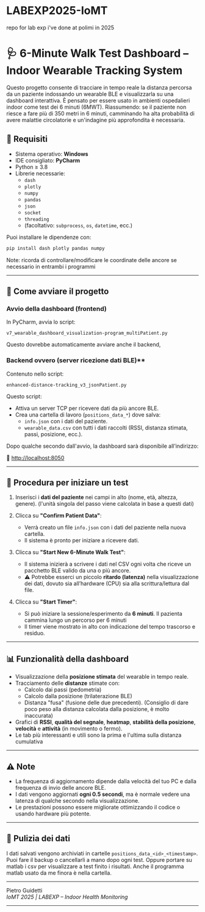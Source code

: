 # LABEXP2025-IoMT
repo for lab exp i've done at polimi in 2025


# 🩺 6-Minute Walk Test Dashboard – Indoor Wearable Tracking System

Questo progetto consente di tracciare in tempo reale la distanza percorsa da un paziente indossando un wearable BLE e visualizzarla su una dashboard interattiva. È pensato per essere usato in ambienti ospedalieri indoor come test dei 6 minuti (6MWT).
Riassumendo: se il paziente non riesce a fare più di 350 metri in 6 minuti, camminando ha alta probabilità di avere malattie circolatorie e un'indagine più approfondita è necessaria. 

## 📌 Requisiti

- Sistema operativo: **Windows**
- IDE consigliato: **PyCharm**
- Python ≥ 3.8
- Librerie necessarie:
  - `dash`
  - `plotly`
  - `numpy`
  - `pandas`
  - `json`
  - `socket`
  - `threading`
  - (facoltativo: `subprocess`, `os`, `datetime`, ecc.)

Puoi installare le dipendenze con:

```bash
pip install dash plotly pandas numpy
```
Note: ricorda di controllare/modificare le coordinate delle ancore se necessario in entrambi i programmi

---

## 🚀 Come avviare il progetto

### **Avvio della dashboard (frontend)**
In PyCharm, avvia lo script:
```
v7_wearable_dashboard_visualization-program_multiPatient.py
```
Questo dovrebbe automaticamente avviare anche il backend,

### Backend ovvero (server ricezione dati BLE)**
Contenuto nello script:
```
enhanced-distance-tracking_v3_jsonPatient.py
```

Questo script:
- Attiva un server TCP per ricevere dati da più ancore BLE.
- Crea una cartella di lavoro (`positions_data_*`) dove salva:
  - `info.json` con i dati del paziente.
  - `wearable_data.csv` con tutti i dati raccolti (RSSI, distanza stimata, passi, posizione, ecc.).

Dopo qualche secondo dall'avvio, la dashboard sarà disponibile all’indirizzo:

📍 [http://localhost:8050](http://localhost:8050)

---

## 🧪 Procedura per iniziare un test

1. Inserisci i **dati del paziente** nei campi in alto (nome, età, altezza, genere). (l'unità singola del passo viene calcolata in base a questi dati)
2. Clicca su **"Confirm Patient Data"**:
   - Verrà creato un file `info.json` con i dati del paziente nella nuova cartella.
   - Il sistema è pronto per iniziare a ricevere dati.

3. Clicca su **"Start New 6-Minute Walk Test"**:
   - Il sistema inizierà a scrivere i dati nel CSV ogni volta che riceve un pacchetto BLE valido da una o più ancore.
   - ⚠️ Potrebbe esserci un piccolo **ritardo (latenza)** nella visualizzazione dei dati, dovuto sia all’hardware (CPU) sia alla scrittura/lettura dal file.

4. Clicca su **"Start Timer"**:
   - Si può iniziare la sessione/esperimento da **6 minuti**. Il pazienta cammina lungo un percorso per 6 minuti
   - Il timer viene mostrato in alto con indicazione del tempo trascorso e residuo.

---

## 📊 Funzionalità della dashboard

- Visualizzazione della **posizione stimata** del wearable in tempo reale.
- Tracciamento delle **distanze** stimate con:
  - Calcolo dai passi (pedometria)
  - Calcolo dalla posizione (trilaterazione BLE)
  - Distanza "fusa" (fusione delle due precedenti). (Consiglio di dare poco peso alla distanza calcolata dalla posizione, è molto inaccurata)
- Grafici di **RSSI**, **qualità del segnale**, **heatmap**, **stabilità della posizione**, **velocità** e **attività** (in movimento o fermo).
- Le tab più interessanti e utili sono la prima e l'ultima sulla distanza cumulativa

---

## ⚠️ Note

- La frequenza di aggiornamento dipende dalla velocità del tuo PC e dalla frequenza di invio delle ancore BLE.
- I dati vengono aggiornati **ogni 0.5 secondi**, ma è normale vedere una latenza di qualche secondo nella visualizzazione.
- Le prestazioni possono essere migliorate ottimizzando il codice o usando hardware più potente.

---

## 🧹 Pulizia dei dati

I dati salvati vengono archiviati in cartelle `positions_data_<id>_<timestamp>`. Puoi fare il backup o cancellarli a mano dopo ogni test.
Oppure portare su matlab i csv per visualizzare a test finito i risultati.
Anche il programma matlab usato da me finora è nella cartella. 

---

Pietro Guidetti  
*IoMT 2025 | LABEXP – Indoor Health Monitoring*

---

